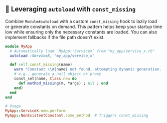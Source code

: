 ## 🔄 Leveraging `autoload` with `const_missing`

Combine `Module#autoload` with a custom `const_missing` hook to lazily load or generate constants on demand. This pattern helps keep your startup time low while ensuring only the necessary constants are loaded. You can also implement fallbacks if the file path doesn’t exist.

```ruby
module MyApp
  # Automatically load `MyApp::ServiceX` from "my_app/service_x.rb"
  autoload :ServiceX, "my_app/service_x"

  def self.const_missing(name)
    warn "Constant \\#{name} not found, attempting dynamic generation..."
    # e.g., generate a null object or proxy
    const_set(name, Class.new do
      def method_missing(m, *args) ; nil ; end
    end)
  end
end

# Usage
MyApp::ServiceX.new.perform
MyApp::NonExistentConstant.some_method  # Triggers const_missing
```